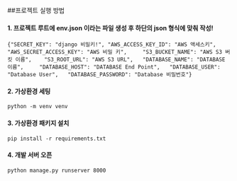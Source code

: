 ##프로젝트 실행 방법

#### 1. 프로젝트 루트에 env.json 이라는 파일 생성 후 하단의 json 형식에 맞춰 작성!
`{"SECRET_KEY": "django 비밀키!",
  "AWS_ACCESS_KEY_ID": "AWS 액세스키",  
  "AWS_SECRET_ACCESS_KEY": "AWS 비밀 키",    
  "S3_BUCKET_NAME": "AWS S3 버킷 이름",   
  "S3_ROOT_URL": "AWS S3 URL",  
  "DATABASE_NAME": "DATABASE 이름",    
  "DATABASE_HOST": "DATABASE End Point",  
  "DATABASE_USER": "Database User",  
  "DATABASE_PASSWORD": "Database 비밀번호"}`
#### 2. 가상환경 세팅
`python -m venv venv`
#### 3. 가상환경 패키지 설치
`pip install -r requirements.txt`
#### 4. 개발 서버 오픈
`python manage.py runserver 8000`